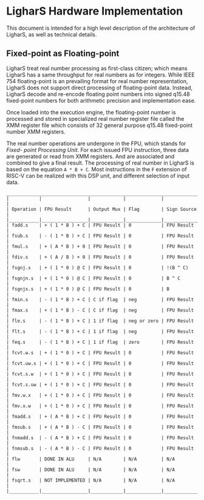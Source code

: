 # LigharS Hardware Implementation

This document is intended for a high level description of the architecture of
LigharS, as well as technical details.

## Fixed-point as Floating-point

LigharS treat real number processing as first-class citizen; which means LigharS
has a same throughput for real numbers as for integers. While IEEE 754
floating-point is an prevailing format for real number representation, LigharS
does not support direct processing of floating-point data. Instead, LigharS
decode and re-encode floating point numbers into signed q15.48 fixed-point
numbers for both arithmetic precision and implementation ease.

Once loaded into the execution engine, the floating-point number is processed
and stored in specialized real number register file called the XMM register
file which consists of 32 general purpose q15.48 fixed-point number XMM
registers.

The real number operations are undergone in the FPU, which stands for *Fixed-
point Processing Unit*. For each issued FPU instruction, three data are
generated or read from XMM registers. And are associated and combined to give a
final result. The processing of real number in LigharS is based on the equation
`A * B + C`. Most instructions in the `F` extension of RISC-V can be realized
with this DSP unit, and different selection of input data.

```plaintext
________________________________________________________________________
|           |                 |            |             |             |
| Operation | FPU Result      | Output Mux | Flag        | Sign Source |
|___________|_________________|____________|_____________|_____________|
| fadd.s    | + ( 1 * B ) + C | FPU Result | 0           | FPU Result  |
| fsub.s    | - ( 1 * B ) + C | FPU Result | 0           | FPU Result  |
| fmul.s    | + ( A * B ) + 0 | FPU Result | 0           | FPU Result  |
| fdiv.s    | + ( A / B ) + 0 | FPU Result | 0           | FPU Result  |
| fsgnj.s   | + ( 1 * 0 ) @ C | FPU Result | 0           | !(B ^ C)    |
| fsgnjn.s  | + ( 1 * 0 ) @ C | FPU Result | 0           | B ^ C       |
| fsgnjx.s  | + ( 1 * 0 ) @ C | FPU Result | 0           | B           |
| fmin.s    | - ( 1 * B ) + C | C if flag  | neg         | FPU Result  |
| fmax.s    | + ( 1 * B ) - C | C if flag  | neg         | FPU Result  |
| fle.s     | - ( 1 * B ) + C | 1 if flag  | neg or zero | FPU Result  |
| flt.s     | - ( 1 * B ) + C | 1 if flag  | neg         | FPU Result  |
| feq.s     | - ( 1 * B ) + C | 1 if flag  | zero        | FPU Result  |
| fcvt.w.s  | + ( 1 * 0 ) + C | FPU Result | 0           | FPU Result  |
| fcvt.uw.s | + ( 1 * 0 ) + C | FPU Result | 0           | FPU Result  |
| fcvt.s.w  | + ( 1 * 0 ) + C | FPU Result | 0           | FPU Result  |
| fcvt.s.uw | + ( 1 * 0 ) + C | FPU Result | 0           | FPU Result  |
| fmv.w.x   | + ( 1 * 0 ) + C | FPU Result | 0           | FPU Result  |
| fmv.x.w   | + ( 1 * 0 ) + C | FPU Result | 0           | FPU Result  |
| fmadd.s   | + ( A * B ) + C | FPU Result | 0           | FPU Result  |
| fmsub.s   | + ( A * B ) - C | FPU Result | 0           | FPU Result  |
| fnmadd.s  | - ( A * B ) + C | FPU Result | 0           | FPU Result  |
| fnmsub.s  | - ( A * B ) - C | FPU Result | 0           | FPU Result  |
| flw       | DONE IN ALU     | N/A        | N/A         | N/A         |
| fsw       | DONE IN ALU     | N/A        | N/A         | N/A         |
| fsqrt.s   | NOT IMPLEMENTED | N/A        | N/A         | N/A         |
|___________|_________________|____________|_____________|_____________|
```
